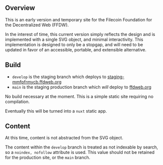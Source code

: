 ## Overview

This is an early version and temporary site for the Filecoin Foundation for the Decentralized Web (FFDW). 

In the interest of time, this current version simply reflects the design and is implemented with a single SVG object, and minimal interactivity. This implementation is designed to only be a stopgap, and will need to be updated in favor of an accessible, portable, and extensible alternative.

## Build

- `develop` is the staging branch which deploys to [staging-mmfpfrmycb.ffdweb.org](//staging-mmfpfrmycb.ffdweb.org)
- `main` is the staging production branch which _will_ deploy to [ffdweb.org](//ffdweb.org)

No build necessary at the moment. This is a simple static site requiring no compilation.

Eventually this will be turned into a `nuxt` static app.

## Content

At this time, content is not abstracted from the SVG object.

The content within the `develop` branch is treated as not indexable by search, so a `noindex, nofollow` attribute is used. This value should not be retained for the production site, or the `main` branch.
